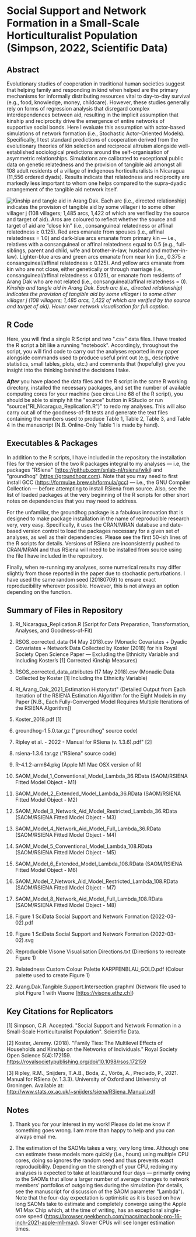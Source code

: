 # Social Support and Network Formation in a Small-Scale Horticulturalist Population (Simpson, 2022, Scientific Data)


## Abstract
Evolutionary studies of cooperation in traditional human societies suggest that helping family and responding in kind when helped are the primary mechanisms for informally distributing resources vital to day-to-day survival (e.g., food, knowledge, money, childcare). However, these studies generally rely on forms of regression analysis that disregard complex interdependences between aid, resulting in the implicit assumption that kinship and reciprocity drive the emergence of entire networks of supportive social bonds. Here I evaluate this assumption with actor-based simulations of network formation (i.e., Stochastic Actor-Oriented Models). Specifically, I test standard predictions of cooperation derived from the evolutionary theories of kin selection and reciprocal altruism alongside well-established sociological predictions around the self-organisation of asymmetric relationships. Simulations are calibrated to exceptional public data on genetic relatedness and the provision of tangible aid amongst all 108 adult residents of a village of indigenous horticulturalists in Nicaragua (11,556 ordered dyads). Results indicate that relatedness and reciprocity are markedly less important to whom one helps compared to the supra-dyadic arrangement of the tangible aid network itself.

![](https://github.com/cohensimpson/smallnet_ScientificData/blob/main/Figure%201%20SciData%20Social%20Support%20and%20Network%20Formation%20(2022-03-02).svg "Kinship and tangle aid in Arang Dak. Each arc (i.e., directed relationship) indicates the provision of tangible aid by some villager i to some other villager j (108 villagers; 1,485 arcs, 1,422 of which are verified by the source and target of aid). Arcs are coloured to reflect whether the source and target of aid are “close kin” (i.e., consanguineal relatedness or affinal relatedness ≥ 0.125). Red arcs emanate from spouses (i.e., affinal relatedness = 1.0) and dark-blue arcs emanate from primary kin — i.e., relatives with a consanguineal or affinal relatedness equal to 0.5 (e.g., full-siblings, parent and child, wife and brother-in-law, husband and mother-in-law). Lighter-blue arcs and green arcs emanate from near kin (i.e., 0.375 ≥ consanguineal/affinal relatedness ≥ 0.125). And yellow arcs emanate from kin who are not close, either genetically or through marriage (i.e., consanguineal/affinal relatedness ≤ 0.125), or emanate from residents of Arang Dak who are not related (i.e., consanguineal/affinal relatedness = 0).") _Kinship and tangle aid in Arang Dak. Each arc (i.e., directed relationship) indicates the provision of tangible aid by some villager i to some other villager j (108 villagers; 1,485 arcs, 1,422 of which are verified by the source and target of aid). Hover over network visualisation for full caption._



## R Code
Here, you will find a single R Script and two ".csv" data files. I have treated the R script a bit like a running "notebook". Accordingly, throughout the script, you will find code to carry out the analyses reported in my paper alongside commands used to produce useful print out (e.g., descriptive statistics, small tables, plots, etc.) and comments that (hopefully) give you insight into the thinking behind the decisions I take.

**_After_** you have placed the data files and the R script in the same R working directory, installed the necessary packages, and set the number of available computing cores for your machine (see circa Line 68 of the R script), you should be able to simply hit the "source" button in RStudio or run "source("RI_Nicaragua_Replication.R")" to redo my analyses. This will also carry out all of the goodness-of-fit tests and generate the text files containing the numbers used to produce Table 1, Table 2, Table 3, and Table 4 in the manuscript (N.B. Online-Only Table 1 is made by hand).



## Executables & Packages
In addition to the R scripts, I have included in the repository the installation files for the version of the two R packages integral to my analyses — i.e, the packages "RSiena" (https://github.com/snlab-nl/rsiena/wiki) and "groundhog" (https://groundhogr.com). Note that you may need to first install GCC (https://formulae.brew.sh/formula/gcc) — i.e., the GNU Compiler Collection — before attempting to install RSiena from source. Also, see the list of loaded packages at the very beginning of the R scripts for other short notes on dependencies that you may need to address.

For the unfamiliar, the groundhog package is a fabulous innovation that is designed to make package installation in the name of reproducible research very, very easy. Specifically, it uses the CRAN/MRAN database and date-based version control to load the packages necessary for a given set of analyses, as well as their dependencies. Please see the first 50-ish lines of the R scripts for details. Versions of RSiena are inconsistently pushed to CRAN/MRAN and thus RSiena will need to be installed from source using the file I have included in the repository.

Finally, when re-running my analyses, some numerical results may differ slightly from those reported in the paper due to stochastic perturbations. I have used the same random seed (20180709) to ensure exact reproducibility wherever possible. However, this is not always an option depending on the function.



## Summary of Files in Repository
 1) RI_Nicaragua_Replication.R (Script for Data Preparation, Transformation, Analyses, and Goodness-of-Fit)

 2) RSOS_corrected_data (14 May 2018).csv (Monadic Covariates + Dyadic Covariates + Network Data Collected by Koster (2018) for his Royal Society Open Science Paper — Excluding the Ethnicity Variable and Including Koster’s [1] Corrected Kinship Measures) 

 3) RSOS_corrected_data_attributes (17 May 2018).csv (Monadic Data Collected by Koster [1] Including the Ethnicity Variable) 

 4) RI_Arang_Dak_2021_Estimation History.txt" (Detailed Output from Each Iteration of the RSIENA Estimation Algorithm for the Eight Models in my Paper [N.B., Each Fully-Converged Model Requires Multiple Iterations of the RSIENA Algorithm]) 

 5) Koster_2018.pdf [1]
 
 6) groundhog-1.5.0.tar.gz ("groundhog" source code)

 7) Ripley et al. - 2022 - Manual for RSiena (v. 1.3.6).pdf" [2]

 8) rsiena-1.3.6.tar.gz ("RSiena" source code)

 9) R-4.1.2-arm64.pkg (Apple M1 Mac OSX version of R)

 10) SAOM_Model_1_Conventional_Model_Lambda_36.RData (SAOM/RSIENA Fitted Model Object - M1)
 11) SAOM_Model_2_Extended_Model_Lambda_36.RData (SAOM/RSIENA Fitted Model Object - M2)
 12) SAOM_Model_3_Network_Aid_Model_Restricted_Lambda_36.RData (SAOM/RSIENA Fitted Model Object - M3)
 13) SAOM_Model_4_Network_Aid_Model_Full_Lambda_36.RData (SAOM/RSIENA Fitted Model Object - M4)
 14) SAOM_Model_5_Conventional_Model_Lambda_108.RData (SAOM/RSIENA Fitted Model Object - M5)
 15) SAOM_Model_6_Extended_Model_Lambda_108.RData (SAOM/RSIENA Fitted Model Object - M6)
 16) SAOM_Model_7_Network_Aid_Model_Restricted_Lambda_108.RData (SAOM/RSIENA Fitted Model Object - M7)
 17) SAOM_Model_8_Network_Aid_Model_Full_Lambda_108.RData (SAOM/RSIENA Fitted Model Object - M8)
 
 18) Figure 1 SciData Social Support and Network Formation (2022-03-02).pdf
 19) Figure 1 SciData Social Support and Network Formation (2022-03-02).svg
 20) Reproducible Visone Visualisation Directions.txt (Directions to recreate Figure 1)
 21) Relatedness Custom Colour Palette KARPFENBLAU_GOLD.pdf (Colour palette used to create Figure 1)
 22) Arang.Dak.Tangible.Support.Intersection.graphml (Network file used to plot Figure 1 with Visone [https://visone.ethz.ch])



## Key Citations for Replicators
[1] Simpson, C.R. Accepted. "Social Support and Network Formation in a Small-Scale Horticulturalist Population". Scientific Data.

[2] Koster, Jeremy. (2018). "Family Ties: The Multilevel Effects of Households and Kinship on the Networks of Individuals." Royal Society Open Science 5(4):172159. https://royalsocietypublishing.org/doi/10.1098/rsos.172159

[3] Ripley, R.M., Snijders, T.A.B., Boda, Z., Vörös, A., Preciado, P., 2021. Manual for RSiena (v. 1.3.3). University of Oxford and University of Groningen. Available at: http://www.stats.ox.ac.uk/~snijders/siena/RSiena_Manual.pdf



## Notes
1) Thank you for your interest in my work! Please do let me know if something goes wrong. I am more than happy to help and you can always email me.

2) The estimation of the SAOMs takes a very, very long time. Although one can estimate these models more quickly (i.e., hours) using multiple CPU cores, doing so ignores the random seed and thus prevents exact reproducibility. Depending on the strength of your CPU, redoing my analyses is expected to take at least/around four days — primarily owing to the SAOMs that allow a larger number of average changes to network members' portfolios of outgoing ties during the simulation (for details, see the manuscript for discussion of the SAOM parameter "Lambda"). Note that the four-day expectation is optimistic as it is based on how long SAOMs take to estimate and completely converge using the Apple M1 Max Chip which, at the time of writing, has an exceptional single-core speed (https://browser.geekbench.com/macs/macbook-pro-16-inch-2021-apple-m1-max). Slower CPUs will see longer estimation times.


